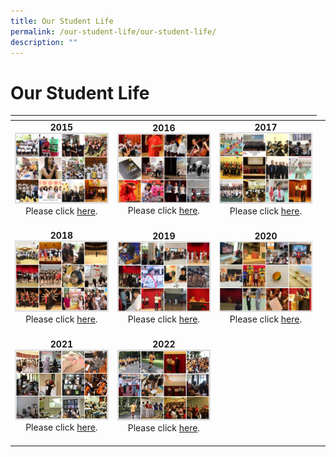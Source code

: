 ```yaml
---
title: Our Student Life
permalink: /our-student-life/our-student-life/
description: ""
---
```

# Our Student Life
<table>
<thead>
  <tr>
    <th></th>
    <th></th>
    <th></th>
  </tr>
</thead>
<tbody>
  <tr>
    <td style="text-align: center;"><strong>2015</strong><img src="/images/Our%20Student%20Life/2015.png" alt="2015.PNG"><BR>Please click <a href="https://www.flickr.com/photos/dunmansecondary/collections/72157650202286507/" target="_blank">here</a>.<br><br></td>
    <td style="text-align: center;"><strong>2016</strong><img src="/images/Our%20Student%20Life/2016.png" alt="2016.PNG"><BR>Please click <a href="https://www.flickr.com/photos/dunmansecondary/collections/72157661893601593/" target="_blank">here</a>.<br><br></td>
    <td style="text-align: center;"><strong>2017</strong><img src="/images/Our%20Student%20Life/2017.png" alt="2017.PNG"><br>Please click <a href="https://www.flickr.com/photos/dunmansecondary/collections/72157676416368984/" target="_blank">here</a>.<br><br></td>
  </tr>
  <tr>
    <td style="text-align: center;"><strong>2018</strong><img src="/images/Our%20Student%20Life/2018.png" alt="2018.PNG"><br>Please click <a href="https://www.flickr.com/photos/dunmansecondary/collections/72157711370788906/" target="_blank">here</a>.<br><br></td>
    <td style="text-align: center;"><strong>2019</strong><img src="/images/Our%20Student%20Life/2019.png" alt="2019.PNG"><br>Please click <a href="https://www.flickr.com/photos/dunmansecondary/collections/72157711371341647/" target="_blank">here</a>.<br><br></td>
    <td style="text-align: center;"><strong>2020</strong><img src="/images/Our%20Student%20Life/2020.png" alt="2020.PNG"><br>Please click <a href="https://www.flickr.com/photos/dunmansecondary/collections/72157717046618511/" target="_blank">here</a>.<br><br></td>
  </tr>
  <tr>
    <td style="text-align: center;"><strong>2021</strong><img src="/images/Our%20Student%20Life/2021.png" alt="2021.JPG"><br>Please click <a href="https://www.flickr.com/photos/dunmansecondary/collections/72157719745220144/" target="_blank">here</a>.<br><br></td>
 <td style="text-align: center;"><strong>2022</strong><img src="/images/Our%20Student%20Life/2022.png" alt="2022.png"><br>Please click <a href="https://www.flickr.com/photos/dunmansecondary/collections/72157721180438009/" target="_blank">here</a>.<br><br></td>
    <td> <br><br></td>
    <td> <br></td>
  </tr>
</tbody>
</table>